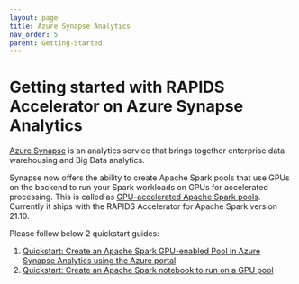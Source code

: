 ```yaml
---
layout: page
title: Azure Synapse Analytics
nav_order: 5
parent: Getting-Started
---
```

# Getting started with RAPIDS Accelerator on Azure Synapse Analytics
 [Azure Synapse](https://docs.microsoft.com/en-us/azure/synapse-analytics/) is an analytics service that brings
 together enterprise data warehousing and Big Data analytics.

Synapse now offers the ability to create Apache Spark pools that use GPUs on the backend to run your Spark workloads on 
GPUs for accelerated processing. This is called as 
[GPU-accelerated Apache Spark pools](https://docs.microsoft.com/en-us/azure/synapse-analytics/spark/apache-spark-gpu-concept).
Currently it ships with the RAPIDS Accelerator for Apache Spark version 21.10.

Please follow below 2 quickstart guides:
1. [Quickstart: Create an Apache Spark GPU-enabled Pool in Azure Synapse Analytics using the Azure portal](https://docs.microsoft.com/en-us/azure/synapse-analytics/quickstart-create-apache-gpu-pool-portal)
2. [Quickstart: Create an Apache Spark notebook to run on a GPU pool](https://docs.microsoft.com/en-us/azure/synapse-analytics/spark/apache-spark-rapids-gpu)

